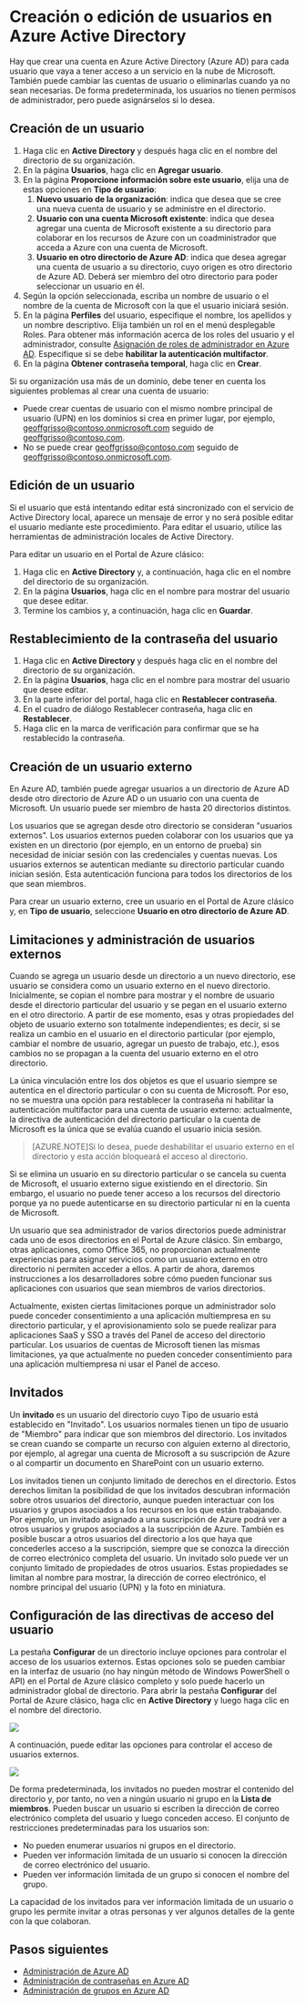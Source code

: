 <properties
	pageTitle="Creación o edición de usuarios en Azure Active Directory | Microsoft Azure"
	description="Explica cómo crear o editar cuentas de usuario en Azure Active Directory."
	services="active-directory"
	documentationCenter=""
	authors="curtand"
	manager="stevenpo"
	editor=""/>

<tags
	ms.service="active-directory"
	ms.workload="identity"
	ms.tgt_pltfrm="na"
	ms.devlang="na"
	ms.topic="article"
	ms.date="01/05/2016"
	ms.author="curtand"/>

# Creación o edición de usuarios en Azure Active Directory

Hay que crear una cuenta en Azure Active Directory (Azure AD) para cada usuario que vaya a tener acceso a un servicio en la nube de Microsoft. También puede cambiar las cuentas de usuario o eliminarlas cuando ya no sean necesarias. De forma predeterminada, los usuarios no tienen permisos de administrador, pero puede asignárselos si lo desea.

## Creación de un usuario

1. Haga clic en **Active Directory** y después haga clic en el nombre del directorio de su organización.
2. En la página **Usuarios**, haga clic en **Agregar usuario**.
3. En la página **Proporcione información sobre este usuario**, elija una de estas opciones en **Tipo de usuario**:
	1. **Nuevo usuario de la organización**: indica que desea que se cree una nueva cuenta de usuario y se administre en el directorio.
	2. **Usuario con una cuenta Microsoft existente**: indica que desea agregar una cuenta de Microsoft existente a su directorio para colaborar en los recursos de Azure con un coadministrador que acceda a Azure con una cuenta de Microsoft.
	3. **Usuario en otro directorio de Azure AD**: indica que desea agregar una cuenta de usuario a su directorio, cuyo origen es otro directorio de Azure AD. Deberá ser miembro del otro directorio para poder seleccionar un usuario en él.
4. Según la opción seleccionada, escriba un nombre de usuario o el nombre de la cuenta de Microsoft con la que el usuario iniciará sesión.
5. En la página **Perfiles** del usuario, especifique el nombre, los apellidos y un nombre descriptivo. Elija también un rol en el menú desplegable Roles. Para obtener más información acerca de los roles del usuario y el administrador, consulte [Asignación de roles de administrador en Azure AD](active-directory-assign-admin-roles.md). Especifique si se debe **habilitar la autenticación multifactor**.
6. En la página **Obtener contraseña temporal**, haga clic en **Crear**.

Si su organización usa más de un dominio, debe tener en cuenta los siguientes problemas al crear una cuenta de usuario:

- Puede crear cuentas de usuario con el mismo nombre principal de usuario (UPN) en los dominios si crea en primer lugar, por ejemplo, geoffgrisso@contoso.onmicrosoft.com seguido de geoffgrisso@contoso.com.
- No se puede crear geoffgrisso@contoso.com seguido de geoffgrisso@contoso.onmicrosoft.com.

## Edición de un usuario

Si el usuario que está intentando editar está sincronizado con el servicio de Active Directory local, aparece un mensaje de error y no será posible editar el usuario mediante este procedimiento. Para editar el usuario, utilice las herramientas de administración locales de Active Directory.

Para editar un usuario en el Portal de Azure clásico:

1. Haga clic en **Active Directory** y, a continuación, haga clic en el nombre del directorio de su organización.
2. En la página **Usuarios**, haga clic en el nombre para mostrar del usuario que desee editar.
3. Termine los cambios y, a continuación, haga clic en **Guardar**.

## Restablecimiento de la contraseña del usuario

1. Haga clic en **Active Directory** y después haga clic en el nombre del directorio de su organización.
2. En la página **Usuarios**, haga clic en el nombre para mostrar del usuario que desee editar.
3. En la parte inferior del portal, haga clic en **Restablecer contraseña**.
4. En el cuadro de diálogo Restablecer contraseña, haga clic en **Restablecer**.
5. Haga clic en la marca de verificación para confirmar que se ha restablecido la contraseña.

## Creación de un usuario externo

En Azure AD, también puede agregar usuarios a un directorio de Azure AD desde otro directorio de Azure AD o un usuario con una cuenta de Microsoft. Un usuario puede ser miembro de hasta 20 directorios distintos.

Los usuarios que se agregan desde otro directorio se consideran "usuarios externos". Los usuarios externos pueden colaborar con los usuarios que ya existen en un directorio (por ejemplo, en un entorno de prueba) sin necesidad de iniciar sesión con las credenciales y cuentas nuevas. Los usuarios externos se autentican mediante su directorio particular cuando inician sesión. Esta autenticación funciona para todos los directorios de los que sean miembros.

Para crear un usuario externo, cree un usuario en el Portal de Azure clásico y, en **Tipo de usuario**, seleccione **Usuario en otro directorio de Azure AD**.

## Limitaciones y administración de usuarios externos

Cuando se agrega un usuario desde un directorio a un nuevo directorio, ese usuario se considera como un usuario externo en el nuevo directorio. Inicialmente, se copian el nombre para mostrar y el nombre de usuario desde el directorio particular del usuario y se pegan en el usuario externo en el otro directorio. A partir de ese momento, esas y otras propiedades del objeto de usuario externo son totalmente independientes; es decir, si se realiza un cambio en el usuario en el directorio particular (por ejemplo, cambiar el nombre de usuario, agregar un puesto de trabajo, etc.), esos cambios no se propagan a la cuenta del usuario externo en el otro directorio.

La única vinculación entre los dos objetos es que el usuario siempre se autentica en el directorio particular o con su cuenta de Microsoft. Por eso, no se muestra una opción para restablecer la contraseña ni habilitar la autenticación multifactor para una cuenta de usuario externo: actualmente, la directiva de autenticación del directorio particular o la cuenta de Microsoft es la única que se evalúa cuando el usuario inicia sesión.

> [AZURE.NOTE]Si lo desea, puede deshabilitar el usuario externo en el directorio y esta acción bloqueará el acceso al directorio.

Si se elimina un usuario en su directorio particular o se cancela su cuenta de Microsoft, el usuario externo sigue existiendo en el directorio. Sin embargo, el usuario no puede tener acceso a los recursos del directorio porque ya no puede autenticarse en su directorio particular ni en la cuenta de Microsoft.

Un usuario que sea administrador de varios directorios puede administrar cada uno de esos directorios en el Portal de Azure clásico. Sin embargo, otras aplicaciones, como Office 365, no proporcionan actualmente experiencias para asignar servicios como un usuario externo en otro directorio ni permiten acceder a ellos. A partir de ahora, daremos instrucciones a los desarrolladores sobre cómo pueden funcionar sus aplicaciones con usuarios que sean miembros de varios directorios.

Actualmente, existen ciertas limitaciones porque un administrador solo puede conceder consentimiento a una aplicación multiempresa en su directorio particular, y el aprovisionamiento solo se puede realizar para aplicaciones SaaS y SSO a través del Panel de acceso del directorio particular. Los usuarios de cuentas de Microsoft tienen las mismas limitaciones, ya que actualmente no pueden conceder consentimiento para una aplicación multiempresa ni usar el Panel de acceso.

## Invitados

Un **invitado** es un usuario del directorio cuyo Tipo de usuario está establecido en "Invitado". Los usuarios normales tienen un tipo de usuario de "Miembro" para indicar que son miembros del directorio. Los invitados se crean cuando se comparte un recurso con alguien externo al directorio, por ejemplo, al agregar una cuenta de Microsoft a su suscripción de Azure o al compartir un documento en SharePoint con un usuario externo.

Los invitados tienen un conjunto limitado de derechos en el directorio. Estos derechos limitan la posibilidad de que los invitados descubran información sobre otros usuarios del directorio, aunque pueden interactuar con los usuarios y grupos asociados a los recursos en los que están trabajando. Por ejemplo, un invitado asignado a una suscripción de Azure podrá ver a otros usuarios y grupos asociados a la suscripción de Azure. También es posible buscar a otros usuarios del directorio a los que haya que concederles acceso a la suscripción, siempre que se conozca la dirección de correo electrónico completa del usuario. Un invitado solo puede ver un conjunto limitado de propiedades de otros usuarios. Estas propiedades se limitan al nombre para mostrar, la dirección de correo electrónico, el nombre principal del usuario (UPN) y la foto en miniatura.

## Configuración de las directivas de acceso del usuario

La pestaña **Configurar** de un directorio incluye opciones para controlar el acceso de los usuarios externos. Estas opciones solo se pueden cambiar en la interfaz de usuario (no hay ningún método de Windows PowerShell o API) en el Portal de Azure clásico completo y solo puede hacerlo un administrador global de directorio. Para abrir la pestaña **Configurar** del Portal de Azure clásico, haga clic en **Active Directory** y luego haga clic en el nombre del directorio.

![][1]

A continuación, puede editar las opciones para controlar el acceso de usuarios externos.

![][2]

De forma predeterminada, los invitados no pueden mostrar el contenido del directorio y, por tanto, no ven a ningún usuario ni grupo en la **Lista de miembros**. Pueden buscar un usuario si escriben la dirección de correo electrónico completa del usuario y luego conceden acceso. El conjunto de restricciones predeterminadas para los usuarios son:

- No pueden enumerar usuarios ni grupos en el directorio.
- Pueden ver información limitada de un usuario si conocen la dirección de correo electrónico del usuario.
- Pueden ver información limitada de un grupo si conocen el nombre del grupo.

La capacidad de los invitados para ver información limitada de un usuario o grupo les permite invitar a otras personas y ver algunos detalles de la gente con la que colaboran.

## Pasos siguientes

- [Administración de Azure AD](active-directory-administer.md)
- [Administración de contraseñas en Azure AD](active-directory-manage-passwords.md)
- [Administración de grupos en Azure AD](active-directory-manage-groups.md)

<!--Image references-->
[1]: ./media/active-directory-create-users/RBACDirConfigTab.png
[2]: ./media/active-directory-create-users/RBACGuestAccessControls.png

<!---HONumber=AcomDC_0107_2016-->